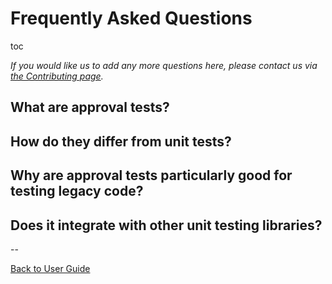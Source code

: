 <a id="top"></a>

# Frequently Asked Questions

toc

*If you would like us to add any more questions here, please contact us via [the Contributing page](/doc/Contributing.md#top).*

## What are approval tests?

## How do they differ from unit tests?

## Why are approval tests particularly good for testing legacy code?

## Does it integrate with other unit testing libraries?


--

[Back to User Guide](/doc/README.md#top)
